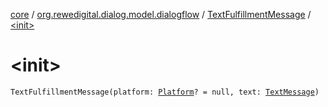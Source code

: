 [core](../../index.md) / [org.rewedigital.dialog.model.dialogflow](../index.md) / [TextFulfillmentMessage](index.md) / [&lt;init&gt;](./-init-.md)

# &lt;init&gt;

`TextFulfillmentMessage(platform: `[`Platform`](../-platform/index.md)`? = null, text: `[`TextMessage`](../-text-message/index.md)`)`